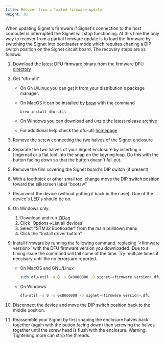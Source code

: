 ```yaml
---
title: Recover from a failed firmware update 
weight: 30
---
```


When updating Signet's firmware if Signet's connection to the host computer is interrupted the Signet will stop functioning. At this time the only way to recover from a partial firmware update is to load the firmware by switching the Signet into bootloader mode which requires chaning a DIP switch position on the Signet circuit board. The recovery steps are as follows:


1. Download the latest DFU firmware binary from the firmware DFU [directory](https://nthdimtech.com/downloads/signet-releases/firmware/dfu/)

1. Get "dfu-util"
	- On GNU/Linux you can get it from your distribution's package manager.
	- On MacOS it can be installed by [brew](https://brew.sh) with the command

		```bash
		brew install dfu-util
		```
	- On Windows you can download and unzip the latest release [archive](http://dfu-util.sourceforge.net/releases/dfu-util-0.9-win64.zip)
	- For additional help check the dfu-util [homepage](http://dfu-util.sourceforge.net/)

1. Remove the screw connecting the two halves of the Signet enclosure

1. Separate the two halves of your Signet enclosure by inserting a fingernail or a flat tool into the snap on the keyring loop. Do this with the button facing down so that the button doesn't fall out.

1. Remove the film covering the Signet board's DIP switch (if present)

1. With a toothpick or other small tool change move the DIP switch position toward the silkscreen label "bootsw"

1. Reconnect the device (without putting it back in the case). One of the device's LED's should be on. 

1. On Windows only:
	1. Download and run [ZiDag](https://github.com/pbatard/libwdi/releases/download/b721/zadig-2.4.exe)
	1. Click 'Options->List all devices'
	1. Select "STM32 Bootloader" from the main pulldown menu
	1. Click the "Install driver button"

1. Install firmware by running the following command, replacing '\<firmware version\>' with the DFU firmware version you downloaded. Due to a timing issue the command will fail some of the time. Try multiple times if neccisary until the no errors are reported.
	- On MacOS and GNU/Linux
	
		```bash
		sudo dfu-util -a 0 -s 0x8000000 -D signet-<firmware version>.dfu
		```
	- On Windows
	
		```bash
		dfu-util -a 0 -s 0x8000000 -D signet-<firmware version>.dfu
		```

1. Disconnect the device and move the DIP switch position back to the middle position.

1. Reassemble your Signet by first snaping the enclosure halves back together (again with the button facing down) then screwing the halves together until the screw head is flush with the enclosure. Warning: Tightening more can strip the threads.

